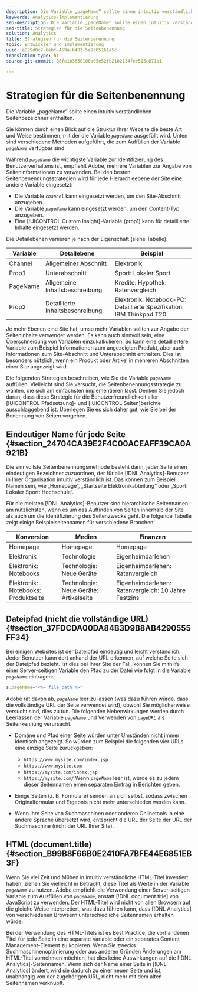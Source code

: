 ```yaml
---
description: Die Variable „pageName“ sollte einen intuitiv verständlichen Seitenbezeichner enthalten.
keywords: Analytics-Implementierung
seo-description: Die Variable „pageName“ sollte einen intuitiv verständlichen Seitenbezeichner enthalten.
seo-title: Strategien für die Seitenbenennung
solution: Analytics
title: Strategien für die Seitenbenennung
topic: Entwickler und Implementierung
uuid: a829d0c7-6ebf-459a-b403-5e9c05161e5c
translation-type: ht
source-git-commit: 86fe1b3650100a05e52fb2102134fee515c871b1

---
```



# Strategien für die Seitenbenennung

Die Variable „pageName“ sollte einen intuitiv verständlichen Seitenbezeichner enthalten.

Sie können durch einen Blick auf die Struktur Ihrer Website die beste Art und Weise bestimmen, mit der die Variable *`pageName`* ausgefüllt wird. Unten sind verschiedene Methoden aufgeführt, die zum Auffüllen der Variable *`pageName`* verfügbar sind.

Während *`pageName`* die wichtigste Variable zur Identifizierung des Benutzerverhaltens ist, empfiehlt Adobe, mehrere Variablen zur Angabe von Seiteninformationen zu verwenden. Bei den besten Seitenbenennungsstrategien wird für jede Hierarchieebene der Site eine andere Variable eingesetzt:

* Die Variable *`channel`* kann eingesetzt werden, um den Site-Abschnitt anzugeben.
* Die Variable *`pageName`* kann eingesetzt werden, um den Content-Typ anzugeben.
* Eine [!UICONTROL Custom Insight]-Variable (prop1) kann für detaillierte Inhalte eingesetzt werden.

Die Detailebenen variieren je nach der Eigenschaft (siehe Tabelle):

| Variable | Detailebene | Beispiel |
|---|---|---|
| Channel | Allgemeiner Abschnitt | Elektronik |
| Prop1 | Unterabschnitt | Sport: Lokaler Sport |
| PageName | Allgemeine Inhaltsbeschreibung | Kredite: Hypothek: Ratenvergleich |
| Prop2 | Detaillierte Inhaltsbeschreibung | Elektronik: Notebook-PC: Detaillierte Spezifikation: IBM Thinkpad T20 |

Je mehr Ebenen eine Site hat, umso mehr Variablen sollten zur Angabe der Seiteninhalte verwendet werden. Es kann auch sinnvoll sein, eine Überschneidung von Variablen einzukalkulieren. So kann eine detailliertere Variable zum Beispiel Informationen zum angezeigten Produkt, aber auch Informationen zum Site-Abschnitt und Unterabschnitt enthalten. Dies ist besonders nützlich, wenn ein Produkt oder Artikel in mehreren Abschnitten einer Site angezeigt wird.

Die folgenden Strategien beschreiben, wie Sie die Variable *`pageName`* auffüllen. Vielleicht sind Sie versucht, die Seitenbenennungsstrategie zu wählen, die sich am einfachsten implementieren lässt. Denken Sie jedoch daran, dass diese Strategie für die Benutzerfreundlichkeit aller [!UICONTROL Pfadsetzung]- und [!UICONTROL Seiten]berichte ausschlaggebend ist. Überlegen Sie es sich daher gut, wie Sie bei der Benennung von Seiten vorgehen.

## Eindeutiger Name für jede Seite {#section_24704CA39E2F4C00ACEAFF39CA0A921B}

Die sinnvollste Seitenbenennungsmethode besteht darin, jeder Seite einen eindeutigen Bezeichner zuzuordnen, der für alle [!DNL Analytics]-Benutzer in Ihrer Organisation intuitiv verständlich ist. Das können zum Beispiel Namen sein, wie „Homepage“, „Startseite Elektronikabteilung“ oder „Sport: Lokaler Sport: Hochschule“.

Für die meisten [!DNL Analytics]-Benutzer sind hierarchische Seitennamen am nützlichsten, wenn es um das Auffinden von Seiten innerhalb der Site als auch um die Identifizierung des Seitenzwecks geht. Die folgende Tabelle zeigt einige Beispielseitennamen für verschiedene Branchen:

| Konversion | Medien | Finanzen |
|---|---|---|
| Homepage | Homepage | Homepage |
| Elektronik | Technologie | Eigenheimdarlehen |
| Elektronik: Notebooks | Technologie: Neue Geräte | Eigenheimdarlehen: Ratenvergleich |
| Elektronik: Notebooks: Produktseite | Technologie: Neue Geräte: Artikelseite | Eigenheimdarlehen: Ratenvergleich: 10 Jahre Festzins |

## Dateipfad (nicht die vollständige URL) {#section_37FDCDA00DA84B3D9B8AB4290555FF34}

Bei einigen Websites ist der Dateipfad eindeutig und leicht verständlich. Jeder Benutzer kann dort anhand der URL erkennen, auf welche Seite sich der Dateipfad bezieht. Ist dies bei Ihrer Site der Fall, können Sie mithilfe einer Server-seitigen Variable den Pfad zu der Datei wie folgt in die Variable *`pageName`* eintragen:

```js
s.pageName="<%= file_path %>"
```

Adobe rät davon ab, *`pageName`* leer zu lassen (was dazu führen würde, dass die vollständige URL der Seite verwendet wird), obwohl Sie möglicherweise versucht sind, dies zu tun. Die folgenden Nebenwirkungen werden durch Leerlassen der Variable *`pageName`* und Verwenden von *`pageURL`* als Seitenkennung verursacht.

* Domäne und Pfad einer Seite würden unter Umständen nicht immer identisch angezeigt. So würden zum Beispiel die folgenden vier URLs eine einzige Seite zurückgeben:

   * `https://www.mysite.com/index.jsp`
   * `https://www.mysite.com`
   * `https://mysite.com/index.jsp`
   * `https://mysite.com/`
   Wenn *`pageName`* leer ist, würde es zu jedem dieser Seitennamen einen separaten Eintrag in Berichten geben.

* Einige Seiten (z. B. Formulare) senden an sich selbst, sodass zwischen Originalformular und Ergebnis nicht mehr unterschieden werden kann.
* Wenn Ihre Seite von Suchmaschinen oder anderen Onlinetools in eine andere Sprache übersetzt wird, entspricht die URL der Seite der URL der Suchmaschine (nicht der URL Ihrer Site).

## HTML (document.title) {#section_B99B8F66B0E2410FA7BFE44E6851EB3F}

Wenn Sie viel Zeit und Mühen in intuitiv verständliche HTML-Titel investiert haben, ziehen Sie vielleicht in Betracht, diese Titel als Werte in der Variable *`pageName`* zu nutzen. Adobe empfiehlt die Verwendung einer Server-seitigen Variable zum Ausfüllen von *`pageName`*, anstatt [!DNL document.title] von JavaScript zu verwenden. Der HTML-Titel wird nicht von allen Browsern auf die gleiche Weise interpretiert, was dazu führen kann, dass [!DNL Analytics] von verschiedenen Browsern unterschiedliche Seitennamen erhalten würde.

Bei der Verwendung des HTML-Titels ist es Best Practice, die vorhandenen Titel für jede Seite in eine separate Variable oder ein separates Content Management-Element zu kopieren. Wenn Sie zwecks Suchmaschinenoptimierung oder aus anderen Gründen Änderungen am HTML-Titel vornehmen möchten, hat dies keine Auswirkungen auf die [!DNL Analytics]-Seitennamen. Wenn sich der Name einer Seite in [!DNL Analytics] ändert, wird sie dadurch zu einer neuen Seite und ist, unabhängig von der zugehörigen URL, nicht mehr mit dem alten Seitennamen verknüpft.
